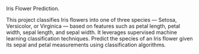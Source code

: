 Iris Flower Prediction.

This project classifies Iris flowers into one of three species — Setosa, Versicolor, or Virginica — based on features such as petal length, petal width, sepal length, and sepal width. It leverages supervised machine learning classification techniques.
Predict the species of an Iris flower given its sepal and petal measurements using classification algorithms.

